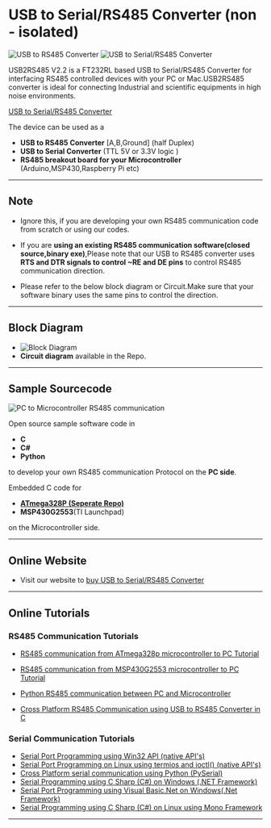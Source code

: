 # USB to Serial/RS485 Converter (non - isolated)

![USB to RS485 Converter](https://www.xanthium.in/sites/default/files/site-images/usb2rs485-v2-2-product-page/ft232-usb-rs485-converter-v2-2-610px.png)
![USB to Serial/RS485 Converter](https://www.xanthium.in/sites/default/files/site-images/usb2rs485-v2-2-product-page/ft232-usb-to-rs485-serial-converter-v2-2-630px.png)

USB2RS485 V2.2 is a FT232RL based USB to Serial/RS485 Converter for interfacing RS485 controlled devices with your PC or Mac.USB2RS485 converter is ideal for connecting Industrial and scientific equipments in high noise environments. 

 [USB to Serial/RS485 Converter](https://www.xanthium.in/ft232-based-usb-to-serial-rs485-converter-industrial-scientific-applications)

The device can be used as a 

  - **USB to RS485 Converter** [A,B,Ground] (half Duplex)
  - **USB to Serial Converter** (TTL 5V or 3.3V logic ) 
  - **RS485 breakout board for your Microcontroller** (Arduino,MSP430,Raspberry Pi etc)
----------------------------------------------------------------------------------------------------------------------------------------------------------------------------------

## Note

- Ignore this, if you are developing your own RS485 communication code from scratch or using our codes.

- If you are **using an existing RS485 communication software(closed source,binary exe)**,Please note that our USB to RS485 converter uses **RTS and DTR signals to control ~RE and DE pins** to control RS485 communication direction.
- Please refer to the below block diagram or Circuit.Make sure that your software binary uses the same pins to control the direction.


-----------------------------------------------------------------------------------------------------------------------------------------------------------------------------------

## Block Diagram

 - ![Block Diagram](https://www.xanthium.in/sites/default/files/site-images/usb2rs485-v2-2-product-page/ft232-usb-to-rs485-programming-mac-linux-win.jpg)
 - **Circuit diagram** available in the Repo.


-----------------------------------------------------------------------------------------------------------------------------------------------------------------------------------
## Sample Sourcecode

![PC to Microcontroller RS485 communication](https://www.xanthium.in/sites/default/files/site-images/atmega328p-rs485-pc-comm-tutorial/atmega328-pc-rs485-transmission.png)

Open source sample software code in 

- **C**
- **C#**
- **Python** 

to develop your own RS485 communication Protocol on the **PC side**.

Embedded C code for

 - **[ATmega328P (Seperate Repo)](https://www.xanthium.in/atmel-microchip-avr-atmega328p-rs485-communication-with-computer-tutorial-for-beginners)**
 - **MSP430G2553**(TI Launchpad)

on the Microcontroller side.


-----------------------------------------------------------------------------------------------------------------------------------------------------------------------------------
## Online Website

- Visit our website to [buy USB to Serial/RS485 Converter](https://www.xanthium.in/ft232-based-usb-to-serial-rs485-converter-industrial-scientific-applications)

---------------------------------------------------------------------------------------------------------------------------------------------------------------------------------

## Online Tutorials

### RS485 Communication Tutorials

- [RS485 communication from ATmega328p microcontroller to PC Tutorial](https://www.xanthium.in/atmel-microchip-avr-atmega328p-rs485-communication-with-computer-tutorial-for-beginners)
- [RS485 communication from MSP430G2553 microcontroller to PC Tutorial](https://www.xanthium.in/RS485-communication-using-MAX485-and-MSP430-Launchpad)

- [Python RS485 communication between PC and Microcontroller](https://www.xanthium.in/cross-platform-rs485-programming-using-python-usb-to-rs485-converter-and-pc)
- [Cross Platform RS485 Communication using USB to RS485 Converter in C](https://www.xanthium.in/Cross-Platform-RS485-Communication-using-USB-to-RS485-converter)



### Serial Communication Tutorials

 - [Serial Port Programming using Win32 API (native API's)](https://www.xanthium.in/Serial-Port-Programming-using-Win32-API)
 - [Serial Port Programming on Linux using termios and ioctl() (native API's)](https://www.xanthium.in/Serial-Port-Programming-on-Linux)
 - [Cross Platform serial communication using Python (PySerial)](https://www.xanthium.in/Cross-Platform-serial-communication-using-Python-and-PySerial)
 - [Serial Programming using C Sharp (C#) on Windows (.NET Framework)](https://www.xanthium.in/Serial-Programming-using-Csharp-on-Windows)
 - [Serial Port Programming using Visual Basic.Net on Windows(.Net Framework)](https://www.xanthium.in/serial-port-programming-visual-basic-dotnet-for-embedded-developers)
 - [Serial Programming using C Sharp (C#) on Linux using Mono Framework](https://www.xanthium.in/Serial-Programming-using-Mono-and-CSharp-on-Linux)

---------------------------------------------------------------------------------------------------------------------------------------------------------------------------------------





